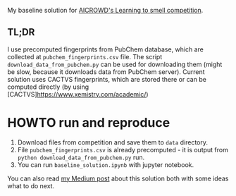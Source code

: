 My baseline solution for [AICROWD's Learning to smell competition](https://www.aicrowd.com/challenges/learning-to-smell).

## TL;DR

I use precomputed fingerprints from PubChem database, which are collected at `pubchem_fingerprints.csv` file. The script `download_data_from_pubchem.py` can be used for downloading them (might be slow, because it downloads data from PubChem server). Current solution uses CACTVS fingerprints, which are stored there or can be computed directly (by using [CACTVS]https://www.xemistry.com/academic/)

# HOWTO run and reproduce

1. Download files from competition and save them to `data` directory.
2. File `pubchem_fingerprints.csv` is already precomputed - it is output from `python download_data_from_pubchem.py` run.
3. You can run `baseline_solution.ipynb` with jupyter notebook.

You can also read [my Medium post](https://medium.com/@latticetower/aicrowd-learning-to-smell-challenge-right-fingerprint-is-all-you-need-4d45e2afb869?source=friends_link&sk=74aa8b448f2d5d19e31ee32901151e37) about this solution both with some ideas what to do next.